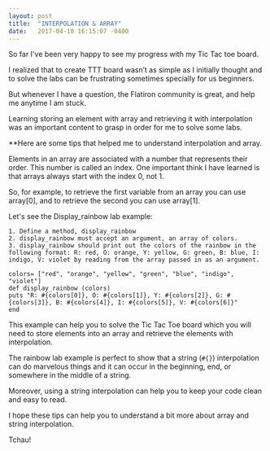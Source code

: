 ```yaml
---
layout: post
title:  "INTERPOLATION & ARRAY"
date:   2017-04-10 16:15:07 -0400
---
```



So far I've been very happy to see my progress with my Tic Tac toe board. 

I realized that to create TTT board wasn’t as simple as I initially thought and to solve the labs can be frustrating sometimes specially for us beginners.

But whenever I have a question, the Flatiron community is great, and help me anytime I am stuck. 

Learning storing an element with array and retrieving it with interpolation was an important content to grasp in order for me to solve some labs.

	
**Here are some tips that helped me to understand interpolation and array.

Elements in an array are associated with a number that represents their order. This number is called an
index. One important think I have learned is that arrays always start with the index 0, not 1. 

So, for example, to retrieve the first variable from an array you can use array[0], and to retrieve the second you can use array[1].

Let's see the Display_rainbow lab example:


```
1. Define a method, display_rainbow
2. display_rainbow must accept an argument, an array of colors. 
3. display_rainbow should print out the colors of the rainbow in the following format: R: red, O: orange, Y: yellow, G: green, B: blue, I: indigo, V: violet by reading from the array passed in as an argument. 
```


```
colors= ["red", "orange", "yellow", "green", "blue", "indigo", "violet"]
def display_rainbow (colors) 
puts "R: #{colors[0]}, O: #{colors[1]}, Y: #{colors[2]}, G: #{colors[3]}, B: #{colors[4]}, I: #{colors[5]}, V: #{colors[6]}"
end
```

This example can help you to solve the Tic Tac Toe board which you will need to store elements into an array and retrieve the elements with interpolation. 

The rainbow lab example is perfect to show that a string (`#{}`) interpolation can do marvelous things and it can occur in the beginning, end, or somewhere in the middle of a string.


Moreover, using a string interpolation can help you to keep your code clean and easy to read.


I hope these tips can help you to understand a bit more about array and string interpolation. 

Tchau!




